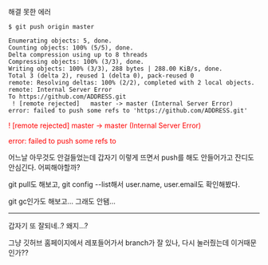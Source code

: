 해결 못한 에러



```
$ git push origin master
```

```
Enumerating objects: 5, done.
Counting objects: 100% (5/5), done.
Delta compression using up to 8 threads
Compressing objects: 100% (3/3), done.
Writing objects: 100% (3/3), 288 bytes | 288.00 KiB/s, done.
Total 3 (delta 2), reused 1 (delta 0), pack-reused 0
remote: Resolving deltas: 100% (2/2), completed with 2 local objects.
remote: Internal Server Error
To https://github.com/ADDRESS.git
 ! [remote rejected]   master -> master (Internal Server Error)
error: failed to push some refs to 'https://github.com/ADDRESS.git'
```

<font color="red">! [remote rejected]   master -> master (Internal Server Error)</font>

<font color="red">error: failed to push some refs to</font>

어느날 아무것도 안걸들었는데 갑자기 이렇게 뜨면서 push를 해도 안들어가고 잔디도 안심긴다. 어찌해야할까?

git pull도 해보고, git config --list해서 user.name, user.email도 확인해봤다.

git gc인가도 해보고... 그래도 안됌...



---

갑자기 또 잘되네..? 왜지...?

그냥 깃허브 홈페이지에서 레포들어가서 branch가 잘 있나, 다시 눌러줬는데 이거때문인가??